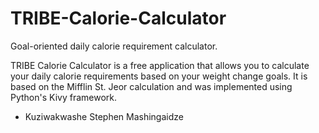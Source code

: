 # TRIBE-Calorie-Calculator
Goal-oriented daily calorie requirement calculator.

TRIBE Calorie Calculator is a free application that allows you to calculate your daily calorie requirements based on your weight change goals. It is based on the Mifflin St. Jeor calculation and was implemented using Python's Kivy framework.

- Kuziwakwashe Stephen Mashingaidze

